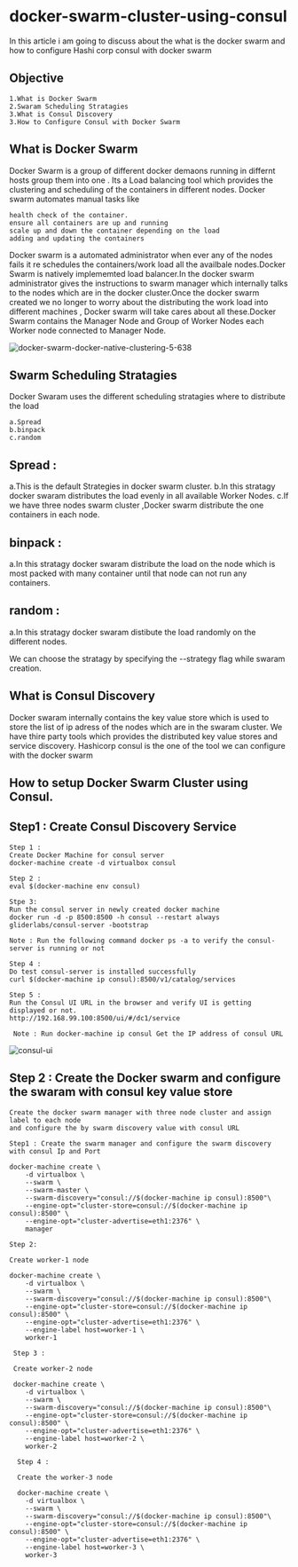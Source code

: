 # docker-swarm-cluster-using-consul

In this article i am going to discuss about the what is the docker swarm and how to configure Hashi corp consul
with docker swarm

## Objective

```
1.What is Docker Swarm
2.Swaram Scheduling Stratagies
3.What is Consul Discovery
3.How to Configure Consul with Docker Swarm

```


## What is Docker Swarm

Docker Swarm is a group of different docker demaons running in differnt hosts group them into one . 
Its a Load balancing tool which provides the clustering and scheduling of the containers in different nodes.
Docker swarm automates manual tasks like 
 ```
 health check of the container.
 ensure all containers are up and running
 scale up and down the container depending on the load 
 adding and updating the containers
 ```

Docker swarm is a automated administrator when ever any of the nodes fails it re schedules the containers/work load 
all the availbale nodes.Docker Swarm is natively implememted load balancer.In the docker swarm administrator gives the instructions to swarm manager which internally talks to the nodes which are in the docker cluster.Once the docker swarm created we no longer to worry about the distributing the work load into different machines , Docker swarm will take cares about all these.Docker Swarm contains the Manager Node and Group of Worker Nodes each Worker node connected to Manager Node.



![docker-swarm-docker-native-clustering-5-638](https://user-images.githubusercontent.com/5623861/55332845-bfd35000-54c8-11e9-9c7b-b589d24de256.jpg)
 	
## Swarm Scheduling Stratagies

Docker Swaram uses the different scheduling stratagies where to distribute the load 

```
a.Spread
b.binpack
c.random
```

## Spread :

a.This is the default Strategies in docker swarm cluster.
b.In this stratagy docker swaram distributes the load evenly in all available Worker Nodes.
c.If we have three nodes swarm cluster ,Docker swarm distribute the one containers in each node.

## binpack :

a.In this stratagy docker swaram distribute the load on the node which is most packed with many container until that node can not run any containers.

## random :

a.In this stratagy docker swaram distibute the load randomly on the different nodes.

We can choose the stratagy by specifying the --strategy flag while swaram creation.

## What is Consul Discovery

Docker swaram internally contains the key value store which is used to store the list of ip adress of the nodes which are in the swaram cluster. We have thire party tools which provides the distributed key value stores and service discovery.
Hashicorp consul is the one of the tool we can configure with the docker swarm



## How to setup Docker Swarm Cluster using Consul.


## Step1 : Create Consul Discovery Service
```
Step 1 :
Create Docker Machine for consul server
docker-machine create -d virtualbox consul

Step 2 :
eval $(docker-machine env consul)

Stpe 3:
Run the consul server in newly created docker machine
docker run -d -p 8500:8500 -h consul --restart always gliderlabs/consul-server -bootstrap

Note : Run the following command docker ps -a to verify the consul-server is running or not

Step 4 :
Do test consul-server is installed successfully
curl $(docker-machine ip consul):8500/v1/catalog/services

Step 5 :
Run the Consul UI URL in the browser and verify UI is getting displayed or not. 
http://192.168.99.100:8500/ui/#/dc1/service

 Note : Run docker-machine ip consul Get the IP address of consul URL 
```
![consul-ui](https://user-images.githubusercontent.com/5623861/55341221-d41f4900-54d8-11e9-8e32-7d389d4e0d2c.jpeg)


## Step 2 : Create the Docker swarm and configure the swaram with consul key value store

```
Create the docker swarm manager with three node cluster and assign label to each node
and configure the by swarm discovery value with consul URL

Step1 : Create the swarm manager and configure the swarm discovery with consul Ip and Port

docker-machine create \
    -d virtualbox \
    --swarm \
    --swarm-master \
    --swarm-discovery="consul://$(docker-machine ip consul):8500"\
    --engine-opt="cluster-store=consul://$(docker-machine ip consul):8500" \
    --engine-opt="cluster-advertise=eth1:2376" \
    manager

Step 2:

Create worker-1 node 

docker-machine create \
	-d virtualbox \
    --swarm \
    --swarm-discovery="consul://$(docker-machine ip consul):8500"\
    --engine-opt="cluster-store=consul://$(docker-machine ip consul):8500" \
    --engine-opt="cluster-advertise=eth1:2376" \
    --engine-label host=worker-1 \
    worker-1

 Step 3 :

 Create worker-2 node

 docker-machine create \
	-d virtualbox \
    --swarm \
    --swarm-discovery="consul://$(docker-machine ip consul):8500"\
    --engine-opt="cluster-store=consul://$(docker-machine ip consul):8500" \
    --engine-opt="cluster-advertise=eth1:2376" \
    --engine-label host=worker-2 \
    worker-2

  Step 4 :

  Create the worker-3 node

  docker-machine create \
	-d virtualbox \
    --swarm \
    --swarm-discovery="consul://$(docker-machine ip consul):8500"\
    --engine-opt="cluster-store=consul://$(docker-machine ip consul):8500" \
    --engine-opt="cluster-advertise=eth1:2376" \
    --engine-label host=worker-3 \
    worker-3
    
 ```

